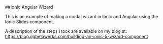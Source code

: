 ##Ionic Angular Wizard

This is an example of making a modal wizard in Ionic and Angular using the Ionic Slides component.

A description of the steps I took are available on my blog at: https://blog.ggbetawerks.com/building-an-ionic-5-wizard-component
